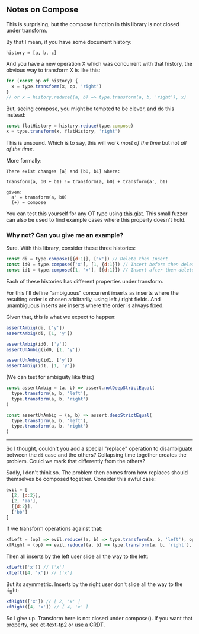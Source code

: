 ## Notes on Compose

This is surprising, but the compose function in this library is not closed under transform.

By that I mean, if you have some document history:

    history = [a, b, c]

And you have a new operation X which was concurrent with that history, the obvious way to transform X is like this:

```javascript
for (const op of history) {
  x = type.transform(x, op, 'right')
}
// or x = history.reduce((a, b) => type.transform(a, b, 'right'), x)
```

But, seeing compose, you might be tempted to be clever, and do this instead:

```javascript
const flatHistory = history.reduce(type.compose)
x = type.transform(x, flatHistory, 'right')
```

This is unsound. Which is to say, this will work *most of the time* but not *all of the time*.

More formally:

    There exist changes [a] and [b0, b1] where:

    transform(a, b0 + b1) != transform(a, b0) + transform(a', b1)

    given:
      a' = transform(a, b0)
      (+) = compose

You can test this yourself for any OT type using [this gist](https://gist.github.com/josephg/aa26cf2e8ed4199466be26db630a0899). This small fuzzer can also be used to find example cases where this property doesn't hold.


### Why not? Can you give me an example?

Sure. With this library, consider these three histories:

```javascript
const di = type.compose([{d:1}], ['x']) // Delete then Insert
const id0 = type.compose(['x'], [1, {d:1}]) // Insert before then delete
const id1 = type.compose([1, 'x'], [{d:1}]) // Insert after then delete
```

Each of these histories has different properties under transform.

For this I'll define "ambiguous" concurrent inserts as inserts where the resulting order is chosen arbitrarily, using left / right fields. And unambiguous inserts are inserts where the order is always fixed.

Given that, this is what we expect to happen:

```javascript
assertAmbig(di, ['y'])
assertAmbig(di, [1, 'y'])

assertAmbig(id0, ['y'])
assertUnAmbig(id0, [1, 'y'])

assertUnAmbig(id1, ['y'])
assertAmbig(id1, [1, 'y'])
```

(We can test for ambiguity like this:)

```javascript
const assertAmbig = (a, b) => assert.notDeepStrictEqual(
  type.transform(a, b, 'left'),
  type.transform(a, b, 'right')
)

const assertUnAmbig = (a, b) => assert.deepStrictEqual(
  type.transform(a, b, 'left'),
  type.transform(a, b, 'right')
)
```

---

So I thought, couldn't you add a special "replace" operation to disambiguate between the `di` case and the others? Collapsing time together creates the problem. Could we mark that differently from the others?

Sadly, I don't think so. The problem then comes from how replaces should themselves be composed together. Consider this awful case:

```javascript
evil = [
  [2, {d:2}],
  [2, 'aa'],
  [{d:2}],
  ['bb']
]
```

If we transform operations against that:

```javascript
xfLeft = (op) => evil.reduce((a, b) => type.transform(a, b, 'left'), op)
xfRight = (op) => evil.reduce((a, b) => type.transform(a, b, 'right'), op)
```

Then all inserts by the left user slide all the way to the left:

```javascript
xfLeft(['x']) // ['x']
xfLeft([4, 'x']) // ['x']
```

But its asymmetric. Inserts by the right user don't slide all the way to the right:

```javascript
xfRight(['x']) // [ 2, 'x' ]
xfRight([4, 'x']) // [ 4, 'x' ]
```

So I give up. Transform here is not closed under compose(). If you want that property, see [ot-text-tp2](https://github.com/ottypes/text-tp2) or [use a CRDT](https://github.com/josephg/diamond-types).